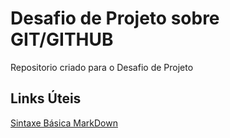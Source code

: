# Desafio de Projeto sobre GIT/GITHUB
Repositorio criado para o Desafio de Projeto
## Links Úteis
[Sintaxe Básica MarkDown](https://www.markdownguide.org/)

